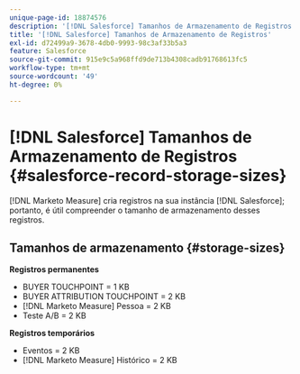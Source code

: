 ```yaml
---
unique-page-id: 18874576
description: '[!DNL Salesforce] Tamanhos de Armazenamento de Registros - [!DNL Marketo Measure]'
title: '[!DNL Salesforce] Tamanhos de Armazenamento de Registros'
exl-id: d72499a9-3678-4db0-9993-98c3af33b5a3
feature: Salesforce
source-git-commit: 915e9c5a968ffd9de713b4308cadb91768613fc5
workflow-type: tm+mt
source-wordcount: '49'
ht-degree: 0%

---
```


# [!DNL Salesforce] Tamanhos de Armazenamento de Registros {#salesforce-record-storage-sizes}

[!DNL Marketo Measure] cria registros na sua instância [!DNL Salesforce]; portanto, é útil compreender o tamanho de armazenamento desses registros.

## Tamanhos de armazenamento {#storage-sizes}

**Registros permanentes**

* BUYER TOUCHPOINT = 1 KB
* BUYER ATTRIBUTION TOUCHPOINT = 2 KB
* [!DNL Marketo Measure] Pessoa = 2 KB
* Teste A/B = 2 KB

**Registros temporários**

* Eventos = 2 KB
* [!DNL Marketo Measure] Histórico = 2 KB

